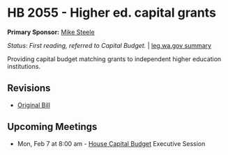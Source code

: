 # HB 2055 - Higher ed. capital grants
**Primary Sponsor:** [Mike Steele](/person/leg/mike.steele.md)

*Status: First reading, referred to Capital Budget.* | [leg.wa.gov summary](https://app.leg.wa.gov/billsummary?BillNumber=2055&Year=2021)

Providing capital budget matching grants to independent higher education institutions.

## Revisions
* [Original Bill](1/)

## Upcoming Meetings
* Mon, Feb 7 at 8:00 am - [House Capital Budget](/house/2021-22/CB/) Executive Session